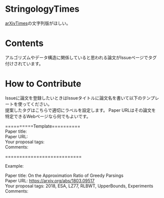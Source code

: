 # StringologyTimes
[arXivTimes](https://github.com/arXivTimes/arXivTimes)の文字列版がほしい。  

# Contents
アルゴリズムやデータ構造に関係していると思われる論文がIssueページでタグ付けされています。

# How to Contribute
Issueに論文を登録したいときはIssueタイトルに論文名を書いて以下のテンプレートを使ってください。  
提案したタグはこちらで適切にラベルを設定します。 
Paper URLはその論文を特定できるWebページなら何でもよいです。  


==========Template==========  
Paper title:  
Paper URL:  
Your proposal tags:  
Comments:  

===========================  

Example:

Paper title: On the Approximation Ratio of Greedy Parsings  
Paper URL: https://arxiv.org/abs/1803.09517  
Your proposal tags: 2018, ESA, LZ77, RLBWT, UpperBounds, Experiments  
Comments:    
